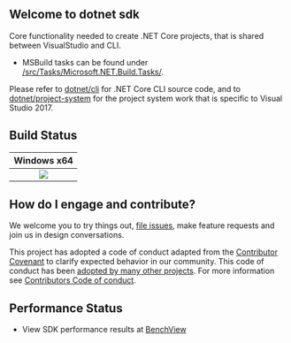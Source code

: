 ## Welcome to dotnet sdk

Core functionality needed to create .NET Core projects, that is shared between VisualStudio and CLI.

* MSBuild tasks can be found under [/src/Tasks/Microsoft.NET.Build.Tasks/](src/Tasks/Microsoft.NET.Build.Tasks).

Please refer to [dotnet/cli](https://github.com/dotnet/cli) for .NET Core CLI source code, and to [dotnet/project-system](https://github.com/dotnet/project-system) for the project system work that is specific to Visual Studio 2017.

## Build Status

|Windows x64 |
|:------:|
|[![](https://devdiv.visualstudio.com/_apis/public/build/definitions/0bdbc590-a062-4c3f-b0f6-9383f67865ee/7893/badge)](https://devdiv.visualstudio.com/DevDiv/_build?_a=completed&definitionId=7893)|

## How do I engage and contribute?
We welcome you to try things out, [file issues](https://github.com/dotnet/sdk/issues), make feature requests and join us in design conversations.

This project has adopted a code of conduct adapted from the [Contributor Covenant](http://contributor-covenant.org/) to clarify expected behavior in our community. This code of conduct has been [adopted by many other projects](http://contributor-covenant.org/adopters/). For more information see [Contributors Code of conduct](https://github.com/dotnet/home/blob/master/guidance/be-nice.md).

## Performance Status
* View SDK performance results at [BenchView](https://benchview/trendline?build_selector=latest&count=20&aggregate=arithmeticMean&filterTail=one&filterVal=100&interval=INTERVAL_MIN_MAX&rtids=[1084]&archids=[9]&mpids=[1292]&cfgids=[2689]&testids=[110118,110119,110121,110122,110124,110125]&jobgroup=SDK%20Perf%20Tests&jobtype=rolling&branchId=468&)
